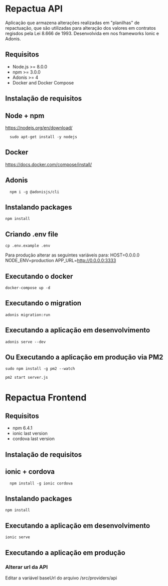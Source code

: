 # Repactua API
Aplicação que armazena alterações realizadas em "planilhas" de repactuação, que são utilizadas para alteração dos valores em contratos regisdos pela Lei 8.666 de 1993. 
Desenvolvida em nos frameworks Ionic e Adonis.

## Requisitos

- Node.js >= 8.0.0
- npm >= 3.0.0
- Adonis >= 4
- Docker and Docker Compose

## Instalação de requisitos

## Node + npm

https://nodejs.org/en/download/

```
  sudo apt-get install -y nodejs
```

## Docker

https://docs.docker.com/compose/install/

## Adonis

```
  npm i -g @adonisjs/cli
```

## Instalando packages

```
npm install
```

## Criando .env file

```
cp .env.example .env
```

Para produção alterar as seguintes variáveis para:
HOST=0.0.0.0
NODE_ENV=production
APP_URL=http://0.0.0.0:3333

## Executando o docker

```
docker-compose up -d
```

## Executando o migration

```
adonis migration:run
```

## Executando a aplicação em desenvolvimento

```
adonis serve --dev
```

## Ou Executando a aplicação em produção via PM2

```
sudo npm install -g pm2 --watch

pm2 start server.js
```

# Repactua Frontend

## Requisitos

- npm 6.4.1
- ionic last version
- cordova last version

## Instalação de requisitos

## ionic + cordova

```
  npm install -g ionic cordova
```

## Instalando packages

```
npm install
```

## Executando a aplicação em desenvolvimento

```
ionic serve
```

## Executando a aplicação em produção

### Alterar url da API

Editar a variável baseUrl do arquivo /src/providers/api
